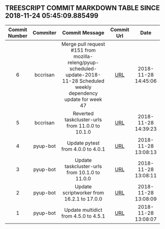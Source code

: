 ## TREESCRIPT COMMIT MARKDOWN TABLE SINCE 2018-11-24 05:45:09.885499

| Commit Number | Commiter | Commit Message | Commit Url | Date | 
|:---:|:----:|:----------------------------------:|:------:|:----:| 
|6|bccrisan|Merge pull request #151 from mozilla-releng/pyup-scheduled-update-2018-11-28  Scheduled weekly dependency update for week 47|[URL](https://github.com/mozilla-releng/treescript/commit/c83d29641e1ac75de051ea014ac343698b524db7)|2018-11-28 14:45:06
|5|bccrisan|Reverted taskcluster-urls from 11.0.0 to 10.1.0|[URL](https://github.com/mozilla-releng/treescript/commit/de0ae52c16b7057442e85a8cec29f5abedd99640)|2018-11-28 14:39:23
|4|pyup-bot|Update pytest from 4.0.0 to 4.0.1|[URL](https://github.com/mozilla-releng/treescript/commit/73a1408d496a548caee57355ee6d265095700673)|2018-11-28 13:08:13
|3|pyup-bot|Update taskcluster-urls from 10.1.0 to 11.0.0|[URL](https://github.com/mozilla-releng/treescript/commit/45c05e11786e8db3256ce4e366463e1fcba8908b)|2018-11-28 13:08:11
|2|pyup-bot|Update scriptworker from 16.2.1 to 17.0.0|[URL](https://github.com/mozilla-releng/treescript/commit/ed15273352b7222d3536fd371be1e096404d0c69)|2018-11-28 13:08:09
|1|pyup-bot|Update multidict from 4.5.0 to 4.5.1|[URL](https://github.com/mozilla-releng/treescript/commit/9e5973e63ca218d74c369588fab57b09de1ef41e)|2018-11-28 13:08:07


